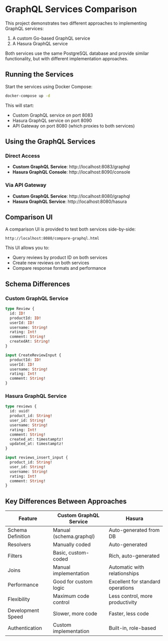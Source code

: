 # GraphQL Services Comparison

This project demonstrates two different approaches to implementing GraphQL services:

1. A custom Go-based GraphQL service 
2. A Hasura GraphQL service

Both services use the same PostgreSQL database and provide similar functionality, but with different implementation approaches.

## Running the Services

Start the services using Docker Compose:

```bash
docker-compose up -d
```

This will start:
- Custom GraphQL service on port 8083
- Hasura GraphQL service on port 8090
- API Gateway on port 8080 (which proxies to both services)

## Using the GraphQL Services

### Direct Access

- **Custom GraphQL Service**: http://localhost:8083/graphql
- **Hasura GraphQL Console**: http://localhost:8090/console

### Via API Gateway

- **Custom GraphQL Service**: http://localhost:8080/graphql
- **Hasura GraphQL Service**: http://localhost:8080/hasura

## Comparison UI

A comparison UI is provided to test both services side-by-side:

```
http://localhost:8080/compare-graphql.html
```

This UI allows you to:
- Query reviews by product ID on both services
- Create new reviews on both services
- Compare response formats and performance

## Schema Differences

### Custom GraphQL Service

```graphql
type Review {
  id: ID!
  productId: ID!
  userId: ID!
  username: String!
  rating: Int!
  comment: String!
  createdAt: String!
}

input CreateReviewInput {
  productId: ID!
  userId: ID!
  username: String!
  rating: Int!
  comment: String!
}
```

### Hasura GraphQL Service

```graphql
type reviews {
  id: uuid!
  product_id: String!
  user_id: String!
  username: String!
  rating: Int!
  comment: String!
  created_at: timestamptz!
  updated_at: timestamptz!
}

input reviews_insert_input {
  product_id: String!
  user_id: String!
  username: String!
  rating: Int!
  comment: String!
}
```

## Key Differences Between Approaches

| Feature | Custom GraphQL Service | Hasura |
|---------|------------------------|--------|
| Schema Definition | Manual (schema.graphql) | Auto-generated from DB |
| Resolvers | Manually coded | Auto-generated |
| Filters | Basic, custom-coded | Rich, auto-generated |
| Joins | Manual implementation | Automatic with relationships |
| Performance | Good for custom logic | Excellent for standard operations |
| Flexibility | Maximum code control | Less control, more productivity |
| Development Speed | Slower, more code | Faster, less code |
| Authentication | Custom implementation | Built-in, role-based | 
